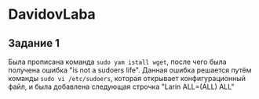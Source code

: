 # DavidovLaba
## Задание 1 ##
Была прописана команда `sudo yam istall wget`, после чего была получена ошибка "is not a sudoers life".
Данная ошибка решается путём команды `sudo vi /etc/sudoers`, которая открывает конфигурационный файл, и была добавлена следующая строчка "Larin ALL=(ALL) ALL"
